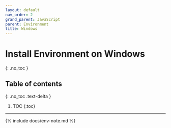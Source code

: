 ```yaml
---
layout: default
nav_order: 2
grand_parent: JavaScript
parent: Environment
title: Windows
---
```


# Install Environment on Windows
{: .no_toc }

## Table of contents
{: .no_toc .text-delta }

1. TOC
{:toc}
---

{% include docs/env-note.md %}
